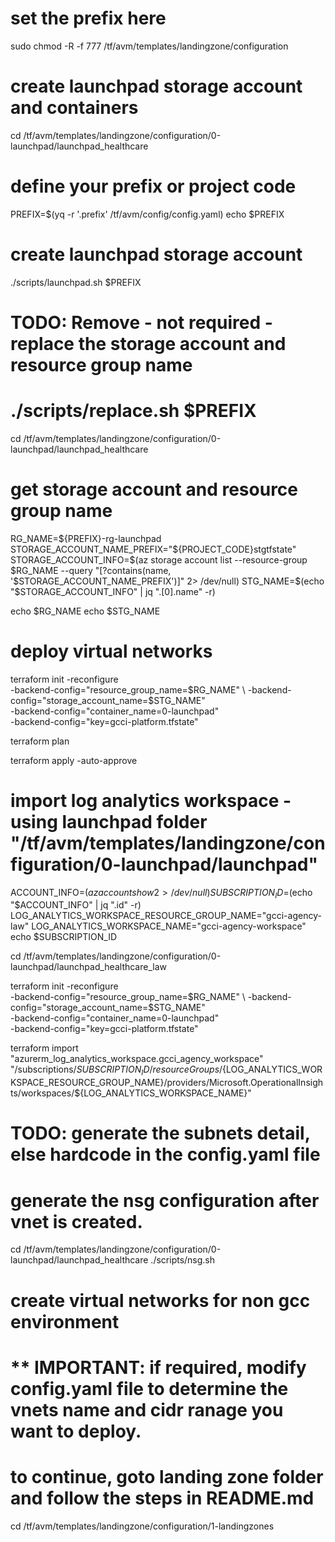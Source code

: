 # set the prefix here

sudo chmod -R -f 777 /tf/avm/templates/landingzone/configuration

# create launchpad storage account and containers
cd /tf/avm/templates/landingzone/configuration/0-launchpad/launchpad_healthcare

# define your prefix or project code
PREFIX=$(yq  -r '.prefix' /tf/avm/config/config.yaml)
echo $PREFIX

# create launchpad storage account
./scripts/launchpad.sh $PREFIX

# TODO: Remove - not required - replace the storage account and resource group name
# ./scripts/replace.sh $PREFIX

cd /tf/avm/templates/landingzone/configuration/0-launchpad/launchpad_healthcare

# get storage account and resource group name
RG_NAME=${PREFIX}-rg-launchpad
STORAGE_ACCOUNT_NAME_PREFIX="${PROJECT_CODE}stgtfstate"
STORAGE_ACCOUNT_INFO=$(az storage account list --resource-group $RG_NAME --query "[?contains(name, '$STORAGE_ACCOUNT_NAME_PREFIX')]" 2> /dev/null)
STG_NAME=$(echo "$STORAGE_ACCOUNT_INFO" | jq ".[0].name" -r)

echo $RG_NAME
echo $STG_NAME

# deploy virtual networks

terraform init  -reconfigure \
-backend-config="resource_group_name=$RG_NAME" \
-backend-config="storage_account_name=$STG_NAME" \
-backend-config="container_name=0-launchpad" \
-backend-config="key=gcci-platform.tfstate"

terraform plan

terraform apply -auto-approve


# import log analytics workspace - using launchpad folder "/tf/avm/templates/landingzone/configuration/0-launchpad/launchpad"

ACCOUNT_INFO=$(az account show 2> /dev/null)
SUBSCRIPTION_ID=$(echo "$ACCOUNT_INFO" | jq ".id" -r)
LOG_ANALYTICS_WORKSPACE_RESOURCE_GROUP_NAME="gcci-agency-law"
LOG_ANALYTICS_WORKSPACE_NAME="gcci-agency-workspace"
echo $SUBSCRIPTION_ID

cd /tf/avm/templates/landingzone/configuration/0-launchpad/launchpad_healthcare_law

terraform init  -reconfigure \
-backend-config="resource_group_name=$RG_NAME" \
-backend-config="storage_account_name=$STG_NAME" \
-backend-config="container_name=0-launchpad" \
-backend-config="key=gcci-platform.tfstate"


terraform import "azurerm_log_analytics_workspace.gcci_agency_workspace" "/subscriptions/$SUBSCRIPTION_ID/resourceGroups/${LOG_ANALYTICS_WORKSPACE_RESOURCE_GROUP_NAME}/providers/Microsoft.OperationalInsights/workspaces/${LOG_ANALYTICS_WORKSPACE_NAME}" 


# TODO: generate the subnets detail, else hardcode in the config.yaml file

# generate the nsg configuration after vnet is created.
cd /tf/avm/templates/landingzone/configuration/0-launchpad/launchpad_healthcare
./scripts/nsg.sh

# create virtual networks for non gcc environment
# ** IMPORTANT: if required, modify config.yaml file to determine the vnets name and cidr ranage you want to deploy. 


# to continue, goto landing zone folder and follow the steps in README.md

cd /tf/avm/templates/landingzone/configuration/1-landingzones